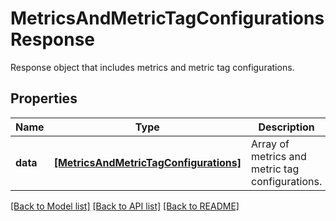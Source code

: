 # MetricsAndMetricTagConfigurationsResponse

Response object that includes metrics and metric tag configurations.

## Properties

| Name     | Type                                                                            | Description                                     | Notes      |
| -------- | ------------------------------------------------------------------------------- | ----------------------------------------------- | ---------- |
| **data** | [**[MetricsAndMetricTagConfigurations]**](MetricsAndMetricTagConfigurations.md) | Array of metrics and metric tag configurations. | [optional] |

[[Back to Model list]](README.md#documentation-for-models) [[Back to API list]](README.md#documentation-for-api-endpoints) [[Back to README]](README.md)
